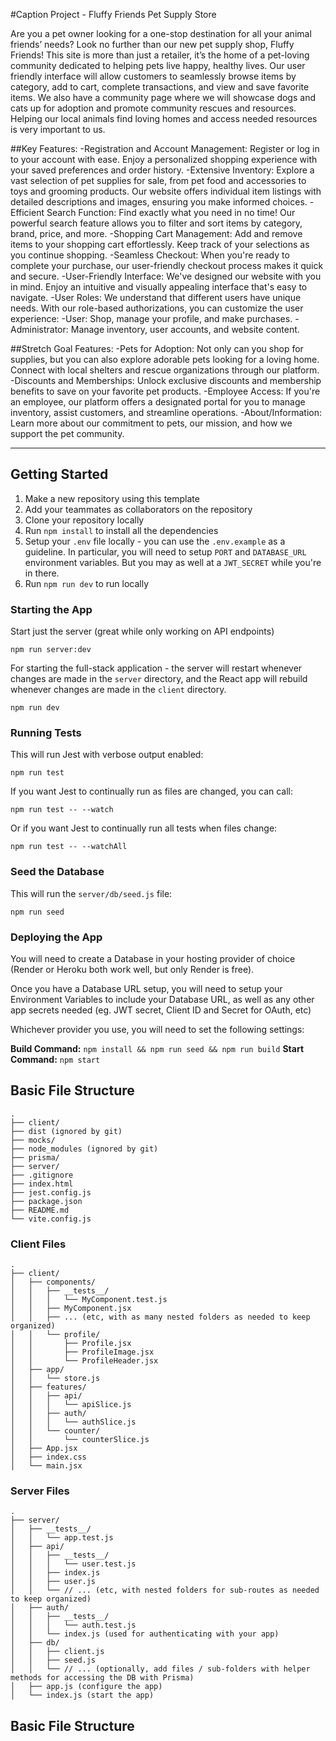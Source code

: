 #Caption Project - Fluffy Friends Pet Supply Store

Are you a pet owner looking for a one-stop destination for all your animal friends’ needs? Look no further than our new pet supply shop, Fluffy Friends! This site is more than just a retailer, it’s the home of a pet-loving community dedicated to helping pets live happy, healthy lives. Our user friendly interface will allow customers to seamlessly browse items by category, add to cart, complete transactions, and view and save favorite items. We also have a community page where we will showcase dogs and cats up for adoption and promote community rescues and resources. Helping our local animals find loving homes and access needed resources is very important to us.

##Key Features:
-Registration and Account Management: Register or log in to your account with ease. Enjoy a personalized shopping experience with your saved preferences and order history.
-Extensive Inventory: Explore a vast selection of pet supplies for sale, from pet food and accessories to toys and grooming products. Our website offers individual item listings with detailed descriptions and images, ensuring you make informed choices.
-Efficient Search Function: Find exactly what you need in no time! Our powerful search feature allows you to filter and sort items by category, brand, price, and more.
-Shopping Cart Management: Add and remove items to your shopping cart effortlessly. Keep track of your selections as you continue shopping.
-Seamless Checkout: When you're ready to complete your purchase, our user-friendly checkout process makes it quick and secure.
-User-Friendly Interface: We've designed our website with you in mind. Enjoy an intuitive and visually appealing interface that's easy to navigate.
-User Roles: We understand that different users have unique needs. With our role-based authorizations, you can customize the user experience:
    -User: Shop, manage your profile, and make purchases.
    -Administrator: Manage inventory, user accounts, and website content.

##Stretch Goal Features:
-Pets for Adoption: Not only can you shop for supplies, but you can also explore adorable pets looking for a loving home. Connect with local shelters and rescue organizations through our platform.
-Discounts and Memberships: Unlock exclusive discounts and membership benefits to save on your favorite pet products.
-Employee Access: If you're an employee, our platform offers a designated portal for you to manage inventory, assist customers, and streamline operations.
-About/Information: Learn more about our commitment to pets, our mission, and how we support the pet community.


---------------------------------------------------------------------------------------------------------------------------------------------------

## Getting Started

1. Make a new repository using this template
2. Add your teammates as collaborators on the repository
3. Clone your repository locally
4. Run `npm install` to install all the dependencies
5. Setup your `.env` file locally - you can use the `.env.example` as a guideline. In particular, you will need to setup `PORT` and `DATABASE_URL` environment variables. But you may as well at a `JWT_SECRET` while you're in there.
6. Run `npm run dev` to run locally


### Starting the App

Start just the server (great while only working on API endpoints)
```
npm run server:dev
```

For starting the full-stack application - the server will restart whenever changes are made in the `server` directory, and the React app will rebuild whenever changes are made in the `client` directory.

```
npm run dev
```

### Running Tests

This will run Jest with verbose output enabled:
```
npm run test
```

If you want Jest to continually run as files are changed, you can call:
```
npm run test -- --watch
```

Or if you want Jest to continually run all tests when files change:
```
npm run test -- --watchAll
```

### Seed the Database

This will run the `server/db/seed.js` file:
```
npm run seed
```

### Deploying the App

You will need to create a Database in your hosting provider of choice (Render or Heroku both work well, but only Render is free).

Once you have a Database URL setup, you will need to setup your Environment Variables to include your Database URL, as well as any other app secrets needed (eg. JWT secret, Client ID and Secret for OAuth, etc)

Whichever provider you use, you will need to set the following settings:

**Build Command:** `npm install && npm run seed && npm run build`
**Start Command:** `npm start`

## Basic File Structure
```
.
├── client/
├── dist (ignored by git)
├── mocks/
├── node_modules (ignored by git)
├── prisma/
├── server/
├── .gitignore
├── index.html
├── jest.config.js
├── package.json
├── README.md
└── vite.config.js
```

### Client Files

```
.
├── client/
│   ├── components/
│   │   ├── __tests__/
│   │   │   └── MyComponent.test.js
│   │   ├── MyComponent.jsx
│   │   ├── ... (etc, with as many nested folders as needed to keep organized)
│   │   └── profile/
│   │       ├── Profile.jsx
│   │       ├── ProfileImage.jsx
│   │       └── ProfileHeader.jsx
│   ├── app/
│   │   └── store.js
│   ├── features/
│   │   ├── api/
│   │   │   └── apiSlice.js
│   │   ├── auth/
│   │   │   └── authSlice.js
│   │   └── counter/
│   │       └── counterSlice.js
│   ├── App.jsx
│   ├── index.css
│   └── main.jsx
```

### Server Files

```
.
├── server/
│   ├── __tests__/
│   │   └── app.test.js
│   ├── api/
│   │   ├── __tests__/
│   │   │   └── user.test.js
│   │   ├── index.js
│   │   ├── user.js
│   │   └── // ... (etc, with nested folders for sub-routes as needed to keep organized)
│   ├── auth/
│   │   ├── __tests__/
│   │   │   └── auth.test.js
│   │   └── index.js (used for authenticating with your app)
│   ├── db/
│   │   ├── client.js
│   │   ├── seed.js
│   │   └── // ... (optionally, add files / sub-folders with helper methods for accessing the DB with Prisma)
│   ├── app.js (configure the app)
│   └── index.js (start the app)
```
## Basic File Structure